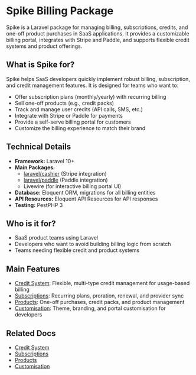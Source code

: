 # Spike Billing Package

Spike is a Laravel package for managing billing, subscriptions, credits, and one-off product purchases in SaaS applications. It provides a customizable billing portal, integrates with Stripe and Paddle, and supports flexible credit systems and product offerings.

## What is Spike for?

Spike helps SaaS developers quickly implement robust billing, subscription, and credit management features. It is designed for teams who want to:

- Offer subscription plans (monthly/yearly) with recurring billing
- Sell one-off products (e.g., credit packs)
- Track and manage user credits (API calls, SMS, etc.)
- Integrate with Stripe or Paddle for payments
- Provide a self-serve billing portal for customers
- Customize the billing experience to match their brand

## Technical Details

- **Framework:** Laravel 10+
- **Main Packages:**
  - [laravel/cashier](https://laravel.com/docs/10.x/billing) (Stripe integration)
  - [laravel/paddle](https://laravel.com/docs/10.x/cashier-paddle) (Paddle integration)
  - Livewire (for interactive billing portal UI)
- **Database:** Eloquent ORM, migrations for all billing entities
- **API Resources:** Eloquent API Resources for API responses
- **Testing:** PestPHP 3

## Who is it for?

- SaaS product teams using Laravel
- Developers who want to avoid building billing logic from scratch
- Teams needing flexible credit and product systems

## Main Features

- [Credit System](./credits.md): Flexible, multi-type credit management for usage-based billing
- [Subscriptions](./subscriptions.md): Recurring plans, proration, renewal, and provider sync
- [Products](./products.md): One-off purchases, credit packs, and product management
- [Customisation](./customisation.md): Theme, branding, and portal customisation for developers

## Related Docs

- [Credit System](./credits.md)
- [Subscriptions](./subscriptions.md)
- [Products](./products.md)
- [Customisation](./customisation.md) 